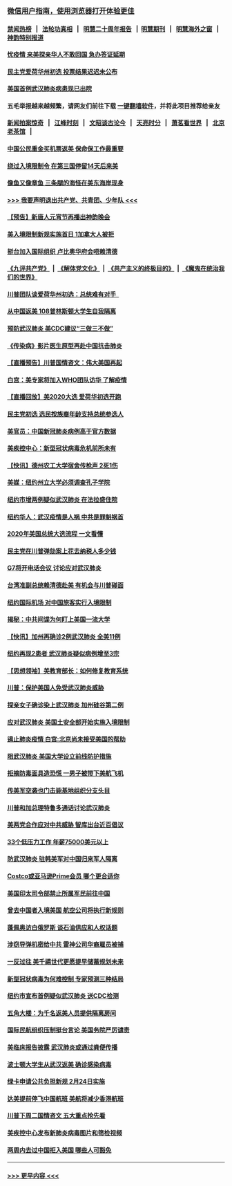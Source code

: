 ### [微信用户指南，使用浏览器打开体验更佳](https://github.com/gfw-breaker/banned-news1/blob/master/indexes/wechat-guide.md?t=0)
#### [禁闻热榜](热点新闻.md?t=0)  &nbsp;&nbsp;|&nbsp;&nbsp; [法轮功真相](https://github.com/gfw-breaker/truth/blob/master/README.md?t=0) &nbsp;&nbsp;|&nbsp;&nbsp; [明慧二十周年报告](https://github.com/gfw-breaker/mh-reports/blob/master/README.md?t=0) &nbsp;&nbsp;|&nbsp;&nbsp;[明慧期刊](https://github.com/gfw-breaker/mh-qikan) &nbsp;&nbsp;|&nbsp;&nbsp; [明慧海外之窗](https://github.com/gfw-breaker/mh-news/blob/master/README.md?t=0) &nbsp;&nbsp;|&nbsp;&nbsp; [神韵特别报道](https://github.com/gfw-breaker/mh-news/blob/master/shenyun.md?t=0)
#### [忧疫情 来美探亲华人不敢回国 急办签证延期](../pages/nsc412/n11843344.md?t=02050022) 
#### [民主党爱荷华州初选 投票结果迟迟未公布](../pages/nsc412/n11844207.md?t=02050022) 
#### [美国首例武汉肺炎病患现已出院](../pages/nsc412/n11842740.md?t=02050022) 
#### 五毛举报越来越频繁，请网友们前往下载 [一键翻墙软件](https://github.com/gfw-breaker/ssr-accounts)，并将此项目推荐给亲友
#### [新闻拍案惊奇](https://github.com/gfw-breaker/banned-news1/blob/master/pages/link4.md) &nbsp;&nbsp;|&nbsp;&nbsp; [江峰时刻](https://github.com/gfw-breaker/banned-news1/blob/master/pages/link4.md) &nbsp;&nbsp;|&nbsp;&nbsp; [文昭谈古论今](https://github.com/gfw-breaker/banned-news1/blob/master/pages/link4.md) &nbsp;&nbsp;|&nbsp;&nbsp; [天亮时分](https://github.com/gfw-breaker/banned-news1/blob/master/pages/link4.md) &nbsp;&nbsp;|&nbsp;&nbsp; [萧茗看世界](https://github.com/gfw-breaker/banned-news1/blob/master/pages/link4.md) &nbsp;&nbsp;|&nbsp;&nbsp; [北京老茶馆](https://github.com/gfw-breaker/banned-news1/blob/master/pages/link4.md) &nbsp;&nbsp;|&nbsp;&nbsp; 
#### [中国公民重金买机票返美 保命保工作最重要](../pages/nsc412/n11843282.md?t=02050022) 
#### [绕过入境限制令  在第三国停留14天后来美](../pages/nsc412/n11843341.md?t=02050022) 
#### [像鱼又像章鱼 三条腿的海怪在美东海岸现身](../pages/nsc412/n11843092.md?t=02050022) 
#### [>>> 我要声明退出共产党、共青团、少年队 <<<](https://github.com/begood0513/goodnews/blob/master/quit/letter.md) 
#### [【预告】新唐人元宵节再播出神韵晚会](../pages/nsc412/n11843192.md?t=02050022) 
#### [美入境限制新规实施首日 1加拿大人被拒](../pages/nsc412/n11843058.md?t=02050022) 
#### [挺台加入国际组织 卢比奥华府会唔赖清德](../pages/nsc412/n11843023.md?t=02050022) 
#### [《九评共产党》](https://github.com/begood0513/9ping.md/blob/master/README.md) &nbsp;|&nbsp; [《解体党文化》](../../../../jtdwh.md/blob/master/README.md)  &nbsp;|&nbsp; [《共产主义的终极目的》](../../../../gczydzjmd.md/blob/master/README.md) &nbsp;|&nbsp; [《魔鬼在统治我们的世界》](../../../../mgztzwmdsj.md/blob/master/README.md) 
#### [川普团队谈爱荷华州初选：总统难有对手  ](../pages/nsc412/n11842867.md?t=02050022) 
#### [从中国返美 108普林斯顿大学生自我隔离](../pages/nsc412/n11842714.md?t=02050022) 
#### [预防武汉肺炎 美CDC建议“三做三不做”](../pages/nsc412/n11842700.md?t=02050022) 
#### [《传染病》影片医生原型再赴中国抗击肺炎](../pages/nsc412/n11842626.md?t=02050022) 
#### [【直播预告】川普国情咨文：伟大美国再起](../pages/nsc412/n11842079.md?t=02050022) 
#### [白宫：美专家将加入WHO团队访华 了解疫情](../pages/nsc412/n11842198.md?t=02050022) 
#### [【直播回放】美2020大选 爱荷华初选开跑](../pages/nsc412/n11841820.md?t=02050022) 
#### [民主党初选 选民按族裔年龄支持总统参选人](../pages/nsc412/n11842239.md?t=02050022) 
#### [美官员：中国新冠肺炎病例高于官方数据](../pages/nsc412/n11842452.md?t=02050022) 
#### [美疾控中心：新型冠状病毒危机前所未有](../pages/nsc412/n11842406.md?t=02050022) 
#### [【快讯】德州农工大学宿舍传枪声 2死1伤](../pages/nsc412/n11842279.md?t=02050022) 
#### [美媒：纽约州立大学必须调查孔子学院](../pages/nsc412/n11840637.md?t=02050022) 
#### [纽约市增两例疑似武汉肺炎 在法拉盛住院](../pages/nsc412/n11840625.md?t=02050022) 
#### [纽约华人：武汉疫情是人祸 中共是罪魁祸首](../pages/nsc412/n11840631.md?t=02050022) 
#### [2020年美国总统大选流程 一文看懂](../pages/nsc412/n11842056.md?t=02050022) 
#### [民主党在川普弹劾案上花去纳税人多少钱](../pages/nsc412/n11841941.md?t=02050022) 
#### [G7将开电话会议 讨论应对武汉肺炎](../pages/nsc412/n11841658.md?t=02050022) 
#### [台湾准副总统赖清德赴美 有机会与川普碰面](../pages/nsc412/n11841332.md?t=02050022) 
#### [纽约国际机场  对中国旅客实行入境限制](../pages/nsc412/n11840619.md?t=02050022) 
#### [揭秘：中共间谍为何盯上美国一流大学](../pages/nsc412/n11840270.md?t=02050022) 
#### [【快讯】加州再确诊2例武汉肺炎 全美11例](../pages/nsc412/n11840339.md?t=02050022) 
#### [纽约再现2患者 武汉肺炎疑似病例增至3宗](../pages/nsc412/n11840010.md?t=02050022) 
#### [【思想领袖】美教育部长：如何修复教育系统](../pages/nsc412/n11690865.md?t=02050022) 
#### [川普：保护美国人免受武汉肺炎威胁](../pages/nsc412/n11839718.md?t=02050022) 
#### [探亲女子确诊染上武汉肺炎 加州硅谷第二例](../pages/nsc412/n11839784.md?t=02050022) 
#### [应对武汉肺炎 美国土安全部开始实施入境限制](../pages/nsc412/n11839729.md?t=02050022) 
#### [遏止肺炎疫情 白宫:北京尚未接受美国的帮助](../pages/nsc412/n11839660.md?t=02050022) 
#### [阻武汉肺炎 美国大学设立前线防护措施](../pages/nsc412/n11839479.md?t=02050022) 
#### [拒摘防毒面具造恐慌 一男子被带下美航飞机](../pages/nsc412/n11839455.md?t=02050022) 
#### [传美军空袭也门击毙基地组织分支头目](../pages/nsc412/n11839210.md?t=02050022) 
#### [川普和加总理特鲁多通话讨论武汉肺炎](../pages/nsc412/n11839128.md?t=02050022) 
#### [美两党合作应对中共威胁 智库出台近百倡议](../pages/nsc412/n11838437.md?t=02050022) 
#### [33个低压力工作 年薪75000美元以上](../pages/nsc412/n11834441.md?t=02050022) 
#### [防武汉肺炎 驻韩美军对中国归来军人隔离](../pages/nsc412/n11838970.md?t=02050022) 
#### [Costco或亚马逊Prime会员 哪个更合适你](../pages/nsc412/n11834459.md?t=02050022) 
#### [美国印太司令部禁止所属军民前往中国](../pages/nsc412/n11838418.md?t=02050022) 
#### [曾去中国者入境美国 航空公司将执行新规则](../pages/nsc412/n11838375.md?t=02050022) 
#### [蓬佩奥访白俄罗斯 谈石油供应和人权话题](../pages/nsc412/n11838242.md?t=02050022) 
#### [涉窃导弹机密给中共 雷神公司华裔雇员被捕](../pages/nsc412/n11838129.md?t=02050022) 
#### [一反过往 美千禧世代更愿提早储蓄规划未来](../pages/nsc412/n11837601.md?t=02050022) 
#### [新型冠状病毒为何难控制 专家预测三种结局](../pages/nsc412/n11838002.md?t=02050022) 
#### [纽约市宣布首例疑似武汉肺炎 送CDC检测](../pages/nsc412/n11837852.md?t=02050022) 
#### [五角大楼：为千名返美人员提供隔离房间](../pages/nsc412/n11837831.md?t=02050022) 
#### [国际民航组织压制挺台言论 美国务院严厉谴责](../pages/nsc412/n11837791.md?t=02050022) 
#### [美临床报告披露 武汉肺炎或通过粪便传播](../pages/nsc412/n11837626.md?t=02050022) 
#### [波士顿大学生从武汉返美 确诊感染病毒](../pages/nsc412/n11837580.md?t=02050022) 
#### [绿卡申请公共负担新规 2月24日实施](../pages/nsc412/n11836634.md?t=02050022) 
#### [达美提前停飞中国航班 美航将减少香港航班](../pages/nsc412/n11837649.md?t=02050022) 
#### [川普下周二国情咨文 五大重点抢先看](../pages/nsc412/n11837512.md?t=02050022) 
#### [美疾控中心发布新肺炎病毒图片和筛检视频](../pages/nsc412/n11837491.md?t=02050022) 
#### [两周内去过中国拒入美国 哪些人可豁免](../pages/nsc412/n11837400.md?t=02050022) 

----
#### [ >>> 更早内容 <<< ](../indexes/nsc412-earlier.md)
